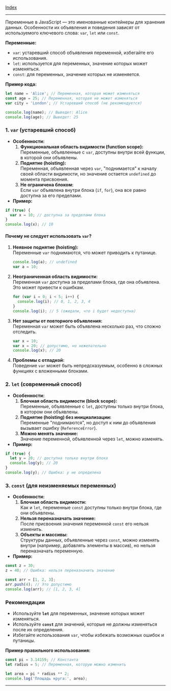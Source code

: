 [Index](./0%20Index.md)

---

Переменные в JavaScript — это именованные контейнеры для хранения данных. Особенности их объявления и поведения зависят от используемого ключевого слова: `var`, `let` или `const`.

**Переменные:**

- `var`: устаревший способ объявления переменной, избегайте его использования.
- `let`: используется для переменных, значение которых может изменяться.
- `const`: для переменных, значение которых не изменяется.

**Пример кода:**

```javascript
let name = 'Alice'; // Переменная, которая может изменяться
const age = 25; // Переменная, которая не может изменяться
var city = 'London'; // Устаревший способ (не рекомендуется)

console.log(name); // Выведет: Alice
console.log(age); // Выведет: 25
```

### **1. `var` (устаревший способ)**

- **Особенности:**
  1. **Функциональная область видимости (function scope):**  
     Переменные, объявленные с `var`, доступны внутри всей функции, в которой они объявлены.
  2. **Поднятие (hoisting):**  
     Переменная, объявленная через `var`, "поднимается" к началу своей области видимости, но значение остается `undefined` до момента присвоения.
  3. **Не ограничена блоком:**  
     Если `var` объявлена внутри блока (`if`, `for`), она все равно доступна за его пределами.
- **Пример:**

```javascript
if (true) {
  var x = 10; // доступна за пределами блока
}
console.log(x); // 10
```

#### **Почему не следует использовать `var`?**

1. **Неявное поднятие (hoisting):**  
   Переменные `var` поднимаются, что может приводить к путанице.

   ```javascript
   console.log(a); // undefined
   var a = 10;
   ```

2. **Неограниченная область видимости:**  
   Переменная `var` доступна за пределами блока, где она объявлена. Это может привести к ошибкам.

   ```javascript
   for (var i = 0; i < 5; i++) {
     console.log(i); // 0, 1, 2, 3, 4
   }
   console.log(i); // 5 (ожидали, что i будет недоступна)
   ```

3. **Нет защиты от повторного объявления:**  
   Переменная `var` может быть объявлена несколько раз, что сложно отследить.

   ```javascript
   var x = 10;
   var x = 20; // допустимо, но нежелательно
   console.log(x); // 20
   ```

4. **Проблемы с отладкой:**  
   Поведение `var` может быть непредсказуемым, особенно в сложных функциях с вложенными блоками.

### **2. `let` (современный способ)**

- **Особенности:**
  1. **Блочная область видимости (block scope):**  
     Переменные, объявленные с `let`, доступны только внутри блока, в котором они объявлены.
  2. **Поднятие (hoisting) без инициализации:**  
     Переменные "поднимаются", но доступ к ним до объявления вызывает ошибку (`ReferenceError`).
  3. **Можно менять значение:**  
     Значение переменной, объявленной через `let`, можно изменять.
- **Пример:**

```javascript
if (true) {
  let y = 20; // доступна только внутри блока
  console.log(y); // 20
}
console.log(y); // Ошибка: y не определена
```

### **3. `const` (для неизменяемых переменных)**

- **Особенности:**
  1. **Блочная область видимости:**  
     Как и `let`, переменные `const` доступны только внутри блока, где они объявлены.
  2. **Нельзя переназначать значение:**  
     После присвоения значения переменной `const` его нельзя изменить.
  3. **Объекты и массивы:**  
     Структуры данных, объявленные через `const`, можно изменять внутри (например, добавлять элементы в массив), но нельзя переназначать переменную.
- **Пример:**

```javascript
const z = 30;
z = 40; // Ошибка: нельзя переназначить значение

const arr = [1, 2, 3];
arr.push(4); // Это допустимо
console.log(arr); // [1, 2, 3, 4]
```

### **Рекомендации**

- Используйте **`let`** для переменных, значение которых может изменяться.
- Используйте **`const`** для значений, которые не должны изменяться после их определения.
- Избегайте использования `var`, чтобы избежать возможных ошибок и путаницы.

**Пример правильного использования:**

```javascript
const pi = 3.14159; // Константа
let radius = 5; // Переменная, которую можно изменить

let area = pi * radius ** 2;
console.log('Площадь круга:', area);
```

---
